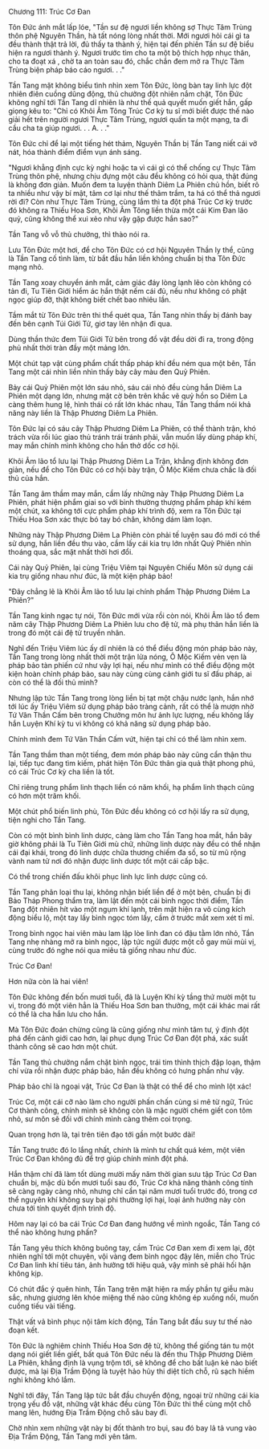 




Chương 111: Trúc Cơ Đan


Tôn Đức ánh mắt lấp lóe, "Tần sư đệ ngươi liền không sợ Thực Tâm Trùng thôn phệ Nguyên Thần, hà tất nóng lòng nhất thời. Mới ngươi hỏi cái gì ta đều thành thật trả lời, đủ thấy ta thành ý, hiện tại đến phiên Tần sư đệ biểu hiện ra ngươi thành ý. Ngươi trước tìm cho ta một bộ thích hợp nhục thân, cho ta đoạt xá , chờ ta an toàn sau đó, chắc chắn đem mở ra Thực Tâm Trùng biện pháp báo cáo ngươi. . ."

Tần Tang mặt không biểu tình nhìn xem Tôn Đức, lòng bàn tay linh lực đột nhiên điên cuồng dũng động, thủ chưởng đột nhiên nắm chặt, Tôn Đức không nghĩ tới Tần Tang dĩ nhiên là như thế quả quyết muốn giết hắn, gấp giọng kêu to: "Chỉ có Khôi Âm Tông Trúc Cơ kỳ tu sĩ mới biết được thế nào giải hết trên người ngươi Thực Tâm Trùng, ngươi quấn ta một mạng, ta đi cầu cha ta giúp ngươi. . . A. . ."

Tôn Đức chỉ để lại một tiếng hét thảm, Nguyên Thần bị Tần Tang niết cái vỡ nát, hóa thành điểm điểm vụn ánh sáng.

"Ngươi khẳng định cực kỳ nghi hoặc ta vì cái gì có thể chống cự Thực Tâm Trùng thôn phệ, nhưng chịu đựng một câu đều không có hỏi qua, thật đúng là không đơn giản. Muốn đem ta luyện thành Diêm La Phiên chủ hồn, biết rõ ta nhiều như vậy bí mật, tâm cơ lại như thế thâm trầm, ta há có thể thả ngươi rời đi? Còn như Thực Tâm Trùng, cùng lắm thì ta đột phá Trúc Cơ kỳ trước đó không ra Thiếu Hoa Sơn, Khôi Âm Tông liền thừa một cái Kim Đan lão quỷ, cũng không thể xui xẻo như vậy gặp được hắn sao?"

Tần Tang vỗ vỗ thủ chưởng, thì thào nói ra.

Lưu Tôn Đức một hơi, để cho Tôn Đức có cơ hội Nguyên Thần ly thể, cũng là Tần Tang cố tình làm, từ bắt đầu hắn liền không chuẩn bị tha Tôn Đức mạng nhỏ.

Tần Tang xoay chuyển ánh mắt, cảm giác đáy lòng lạnh lẽo còn không có tản đi, Tu Tiên Giới hiểm ác hắn thật nếm cái đủ, nếu như không có phật ngọc giúp đỡ, thật không biết chết bao nhiêu lần.

Tầm mắt từ Tôn Đức trên thi thể quét qua, Tần Tang nhìn thấy bị đánh bay đến bên cạnh Túi Giới Tử, giơ tay lên nhận đi qua.

Dùng thần thức đem Túi Giới Tử bên trong đồ vật đều dời đi ra, trong động phủ nhất thời tràn đầy một mảng lớn.

Một chút tạp vật cùng phẩm chất thấp pháp khí đều ném qua một bên, Tần Tang một cái nhìn liền nhìn thấy bảy cây màu đen Quỷ Phiên.

Bảy cái Quỷ Phiên một lớn sáu nhỏ, sáu cái nhỏ đều cùng hắn Diêm La Phiên một dạng lớn, nhưng mặt cờ bên trên khắc vẽ quỷ hồn so Diêm La càng thêm hung lệ, hình thái có rất lớn khác nhau, Tần Tang thầm nói khả năng này liền là Thập Phương Diêm La Phiên.

Tôn Đức lại có sáu cây Thập Phương Diêm La Phiên, có thể thành trận, khó trách vừa rồi lúc giao thủ tránh trái tránh phải, vẫn muốn lấy dùng pháp khí, may mắn chính mình không cho hắn thở dốc cơ hội.

Khôi Âm lão tổ lưu lại Thập Phương Diêm La Trận, khẳng định không đơn giản, nếu để cho Tôn Đức có cơ hội bày trận, Ô Mộc Kiếm chưa chắc là đối thủ của hắn.

Tần Tang âm thầm may mắn, cầm lấy những này Thập Phương Diêm La Phiên, phát hiện phẩm giai so với bình thường thượng phẩm pháp khí kém một chút, xa không tới cực phẩm pháp khí trình độ, xem ra Tôn Đức tại Thiếu Hoa Sơn xác thực bó tay bó chân, không dám làm loạn.

Những này Thập Phương Diêm La Phiên còn phải tế luyện sau đó mới có thể sử dụng, hắn liền đều thu vào, cầm lấy cái kia trụ lớn nhất Quỷ Phiên nhìn thoáng qua, sắc mặt nhất thời hơi đổi.

Cái này Quỷ Phiên, lại cùng Triệu Viêm tại Nguyên Chiếu Môn sử dụng cái kia trụ giống nhau như đúc, là một kiện pháp bảo!

"Đây chẳng lẽ là Khôi Âm lão tổ lưu lại chính phẩm Thập Phương Diêm La Phiên?"

Tần Tang kinh ngạc tự nói, Tôn Đức mới vừa rồi còn nói, Khôi Âm lão tổ đem năm cây Thập Phương Diêm La Phiên lưu cho đệ tử, mà phụ thân hắn liền là trong đó một cái đệ tử truyền nhân.

Nghĩ đến Triệu Viêm lúc ấy dĩ nhiên là có thể điều động món pháp bảo này, Tần Tang trong lòng nhất thời một trận lửa nóng, Ô Mộc Kiếm vẻn vẹn là pháp bảo tàn phiến cứ như vậy lợi hại, nếu như mình có thể điều động một kiện hoàn chỉnh pháp bảo, sau này cùng cùng cảnh giới tu sĩ đấu pháp, ai còn có thể là đối thủ mình?

Nhưng lập tức Tần Tang trong lòng liền bị tạt một chậu nước lạnh, hắn nhớ tới lúc ấy Triệu Viêm sử dụng pháp bảo tràng cảnh, rất có thể là mượn nhờ Tứ Vân Thần Cấm bên trong Chưởng môn hư ảnh lực lượng, nếu không lấy hắn Luyện Khí kỳ tu vi không có khả năng sử dụng pháp bảo.

Chính mình đem Tứ Vân Thần Cấm vứt, hiện tại chỉ có thể làm nhìn xem.

Tần Tang thầm than một tiếng, đem món pháp bảo này cũng cẩn thận thu lại, tiếp tục đang tìm kiếm, phát hiện Tôn Đức thân gia quả thật phong phú, có cái Trúc Cơ kỳ cha liền là tốt.

Chỉ riêng trung phẩm linh thạch liền có năm khối, hạ phẩm linh thạch cũng có hơn một trăm khối.

Một chút phổ biến linh phù, Tôn Đức đều không có cơ hội lấy ra sử dụng, tiện nghi cho Tần Tang.

Còn có một bình bình linh dược, càng làm cho Tần Tang hoa mắt, hắn bây giờ không phải là Tu Tiên Giới mù chữ, những linh dược này đều có thể nhận cái đại khái, trong đó linh dược chữa thương chiếm đa số, so từ mũ rộng vành nam tử nơi đó nhận được linh dược tốt một cái cấp bậc.

Có thể trong chiến đấu khôi phục linh lực linh dược cũng có.

Tần Tang phân loại thu lại, không nhận biết liền để ở một bên, chuẩn bị đi Bảo Tháp Phong thẩm tra, làm lật đến một cái bình ngọc thời điểm, Tần Tang đột nhiên hít vào một ngụm khí lạnh, trên mặt hiện ra vô cùng kích động biểu lộ, một tay lấy bình ngọc tóm lấy, cầm ở trước mắt xem xét tỉ mỉ.

Trong bình ngọc hai viên màu lam lập lòe linh đan có đậu tằm lớn nhỏ, Tần Tang nhẹ nhàng mở ra bình ngọc, lập tức ngửi được một cỗ gay mũi mùi vị, cùng trước đó nghe nói qua miêu tả giống nhau như đúc.

Trúc Cơ Đan!

Hơn nữa còn là hai viên!

Tôn Đức không đến bốn mươi tuổi, đã là Luyện Khí kỳ tầng thứ mười một tu vi, trong đó một viên hẳn là Thiếu Hoa Sơn ban thưởng, một cái khác mai rất có thể là cha hắn lưu cho hắn.

Mà Tôn Đức đoán chừng cũng là cũng giống như mình tâm tư, ý định đột phá đến cảnh giới cao hơn, lại phục dụng Trúc Cơ Đan đột phá, xác suất thành công sẽ cao hơn một chút.

Tần Tang thủ chưởng nắm chặt bình ngọc, trái tim thình thịch đập loạn, thậm chí vừa rồi nhận được pháp bảo, hắn đều không có hưng phấn như vậy.

Pháp bảo chỉ là ngoại vật, Trúc Cơ Đan là thật có thể để cho mình lột xác!

Trúc Cơ, một cái cỡ nào làm cho người phấn chấn cùng si mê từ ngữ, Trúc Cơ thành công, chính mình sẽ không còn là mặc người chém giết con tôm nhỏ, sư môn sẽ đối với chính mình càng thêm coi trọng.

Quan trọng hơn là, tại trên tiên đạo tới gần một bước dài!

Tần Tang trước đó lo lắng nhất, chính là mình tư chất quá kém, một viên Trúc Cơ Đan không đủ để trợ giúp chính mình đột phá.

Hắn thậm chí đã làm tốt dùng mười mấy năm thời gian sưu tập Trúc Cơ Đan chuẩn bị, mặc dù bốn mươi tuổi sau đó, Trúc Cơ khả năng thành công tính sẽ càng ngày càng nhỏ, nhưng chỉ cần tại năm mươi tuổi trước đó, trong cơ thể nguyên khí không suy bại phi thường lợi hại, loại ảnh hưởng này còn chưa tới tính quyết định trình độ.

Hôm nay lại có ba cái Trúc Cơ Đan đang hướng về mình ngoắc, Tần Tang có thể nào không hưng phấn?

Tần Tang yêu thích không buông tay, cầm Trúc Cơ Đan xem đi xem lại, đột nhiên nghĩ tới một chuyện, vội vàng đem bình ngọc đậy lên, miễn cho Trúc Cơ Đan linh khí tiêu tán, ảnh hưởng tới hiệu quả, vậy mình sẽ phải hối hận không kịp.

Có chút đắc ý quên hình, Tần Tang trên mặt hiện ra mấy phần tự giễu màu sắc, nhưng giương lên khóe miệng thế nào cũng không ép xuống nổi, muốn cuồng tiếu vài tiếng.

Thật vất vả bình phục nội tâm kích động, Tần Tang bắt đầu suy tư thế nào đoạn kết.

Tôn Đức là nghiêm chỉnh Thiếu Hoa Sơn đệ tử, không thể giống tán tu một dạng nói giết liền giết, bất quá Tôn Đức nếu là đến thu Thập Phương Diêm La Phiên, khẳng định là vụng trộm tới, sẽ không để cho bất luận kẻ nào biết được, mà lại Địa Trầm Động là tuyệt hảo hủy thi diệt tích chỗ, rũ sạch hiềm nghi không khó lắm.

Nghĩ tới đây, Tần Tang lập tức bắt đầu chuyển động, ngoại trừ những cái kia trọng yếu đồ vật, những vật khác đều cùng Tôn Đức thi thể cùng một chỗ mang lên, hướng Địa Trầm Động chỗ sâu bay đi.

Chờ nhìn xem những vật này bị đốt thành tro bụi, sau đó bay lả tả vung vào Địa Trầm Động, Tần Tang mới yên tâm.





